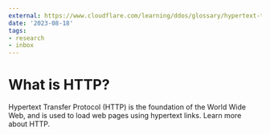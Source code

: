 ```yaml
---
external: https://www.cloudflare.com/learning/ddos/glossary/hypertext-transfer-protocol-http/
date: '2023-08-18'
tags:
- research
- inbox
---
```


# What is HTTP?

Hypertext Transfer Protocol (HTTP) is the foundation of the World Wide Web, and is used to load web pages using hypertext links. Learn more about HTTP.
